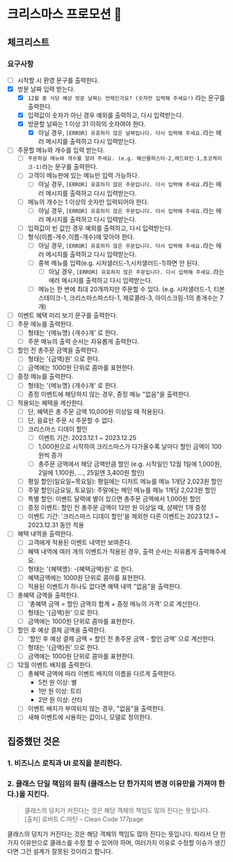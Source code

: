 # 크리스마스 프로모션 🎄

## 체크리스트

### 요구사항

- [ ] 시작할 시 환영 문구를 출력한다.
- [x] 방문 날짜 입력 받는다.
    - [x] `12월 중 식당 예상 방문 날짜는 언제인가요? (숫자만 입력해 주세요!)` 라는 문구를 출력한다.
    - [x] 입력값이 숫자가 아닌 경우 예외를 출력하고, 다시 입력받는다.
    - [x] 방문할 날짜는 1 이상 31 이하의 숫자여야 한다.
        - [x] 아닐 경우, `[ERROR] 유효하지 않은 날짜입니다. 다시 입력해 주세요.`라는 에러 메시지를 출력하고 다시 입력받는다.
- [ ] 주문할 메뉴와 개수를 입력 받는다.
    - [ ] `주문하실 메뉴와 개수를 알려 주세요. (e.g. 해산물파스타-2,레드와인-1,초코케이크-1)`라는 문구를 출력한다.
    - [ ] 고객이 메뉴판에 있는 메뉴만 입력 가능하다.
        - [ ] 아닐 경우, `[ERROR] 유효하지 않은 주문입니다. 다시 입력해 주세요.`라는 에러 메시지를 출력하고 다시 입력받는다.
    - [ ] 메뉴의 개수는 1 이상의 숫자만 입력되어야 한다.
        - [ ] 아닐 경우, `[ERROR] 유효하지 않은 주문입니다. 다시 입력해 주세요.`라는 에러 메시지를 출력하고 다시 입력받는다.
    - [ ] 입력값이 빈 값인 경우 예외를 출력하고, 다시 입력받는다.
    - [ ] 형식(이름-개수,이름-개수)에 맞아야 한다.
        - [ ] 아닐 경우, `[ERROR] 유효하지 않은 주문입니다. 다시 입력해 주세요.`라는 에러 메시지를 출력하고 다시 입력받는다.
        - [ ] 중복 메뉴를 입력(e.g. 시저샐러드-1,시저샐러드-1)하면 안 된다.
            - [ ] 아닐 경우, `[ERROR] 유효하지 않은 주문입니다. 다시 입력해 주세요.`라는 에러 메시지를 출력하고 다시 입력받는다.
        - [ ] 메뉴는 한 번에 최대 20개까지만 주문할 수 있다. (e.g. 시저샐러드-1, 티본스테이크-1, 크리스마스파스타-1, 제로콜라-3, 아이스크림-1의 총개수는 7개)
- [ ] 이벤트 혜택 미리 보기 문구를 출력한다.
- [ ] 주문 메뉴를 출력한다.
    - [ ] 형태는 '{메뉴명} {개수}개' 로 한다.
    - [ ] 주문 메뉴의 출력 순서는 자유롭게 출력한다.
- [ ] 할인 전 총주문 금액을 출력한다.
    - [ ] 형태는 '{금액}원' 으로 한다.
    - [ ] 금액에는 1000원 단위로 콤마를 표현한다.
- [ ] 증정 메뉴를 출력한다.
    - [ ] 형태는 '{메뉴명} {개수}개' 로 한다.
    - [ ] 증정 이벤트에 해당하지 않는 경우, 증정 메뉴 "없음"을 출력한다.
- [ ] 적용되는 혜택을 계산한다.
    - [ ] 단, 혜택은 총 주문 금액 10,000원 이상일 때 적용된다.
    - [ ] 단, 음료만 주문 시 주문할 수 없다.
    - [ ] 크리스마스 디데이 할인
        - [ ] 이벤트 기간: 2023.12.1 ~ 2023.12.25
        - [ ] 1,000원으로 시작하여 크리스마스가 다가올수록 날마다 할인 금액이 100원씩 증가
        - [ ] 총주문 금액에서 해당 금액만큼 할인 (e.g. 시작일인 12월 1일에 1,000원, 2일에 1,100원, ..., 25일엔 3,400원 할인)
    - [ ] 평일 할인(일요일~목요일): 평일에는 디저트 메뉴를 메뉴 1개당 2,023원 할인
    - [ ] 주말 할인(금요일, 토요일): 주말에는 메인 메뉴를 메뉴 1개당 2,023원 할인
    - [ ] 특별 할인: 이벤트 달력에 별이 있으면 총주문 금액에서 1,000원 할인
    - [ ] 증정 이벤트: 할인 전 총주문 금액이 12만 원 이상일 때, 샴페인 1개 증정
    - [ ] 이벤트 기간: '크리스마스 디데이 할인'을 제외한 다른 이벤트는 2023.12.1 ~ 2023.12.31 동안 적용
- [ ] 혜택 내역을 출력한다.
    - [ ] 고객에게 적용된 이벤트 내역만 보여준다.
    - [ ] 혜택 내역에 여러 개의 이벤트가 적용된 경우, 출력 순서는 자유롭게 출력해주세요.
    - [ ] 형태는 '{혜택명}: -{혜택금액}원' 로 한다.
    - [ ] 혜택금액에는 1000원 단위로 콤마를 표현한다.
    - [ ] 적용된 이벤트가 하나도 없다면 혜택 내역 "없음"을 출력한다.
- [ ] 총혜택 금액을 출력한다.
    - [ ] '총혜택 금액 = 할인 금액의 합계 + 증정 메뉴의 가격' 으로 계산한다.
    - [ ] 형태는 '{금액}원' 으로 한다.
    - [ ] 금액에는 1000원 단위로 콤마를 표현한다.
- [ ] 할인 후 예상 결제 금액을 출력한다.
    - [ ] '할인 후 예상 결제 금액 = 할인 전 총주문 금액 - 할인 금액' 으로 계산한다.
    - [ ] 형태는 '{금액}원' 으로 한다.
    - [ ] 금액에는 1000원 단위로 콤마를 표현한다.
- [ ] 12월 이벤트 배지를 출력한다.
    - [ ] 총혜택 금액에 따라 이벤트 배지의 이름을 다르게 출력한다.
        - 5천 원 이상: 별
        - 1만 원 이상: 트리
        - 2만 원 이상: 산타
    - [ ] 이벤트 배지가 부여되지 않는 경우, "없음"을 출력한다.
    - [ ] 새해 이벤트에 사용하는 값이니, 모델로 정의한다.

## 집중했던 것은

### 1. 비즈니스 로직과 UI 로직을 분리한다.

### 2. 클래스 단일 책임의 원칙 (클래스는 단 한가지의 변경 이유만을 가져야 한다.)을 지킨다.

> 클래스의 덩치가 커진다는 것은 해당 객체의 책임도 많아 진다는 뜻입니다.<br>
[출처] 로버트 C.마틴 – Clean Code 177page

클래스의 덩치가 커진다는 것은 해당 객체의 책임도 많아 진다는 뜻입니다.
따라서 단 한가지 이유만으로 클래스를 수정 할 수 있어야 하며, 여러가지 이유로 수정할 이슈가 생긴다면 그건 설계가 잘못된 것이라고 합니다.